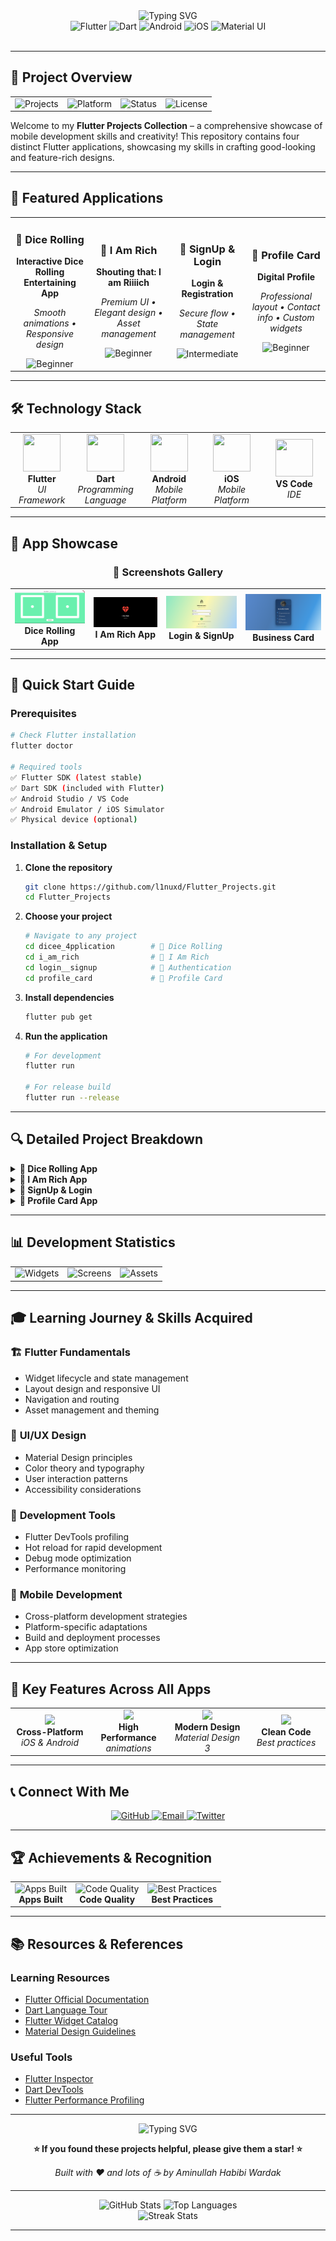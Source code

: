 <div align="center">
  <img src="https://readme-typing-svg.herokuapp.com?font=Fira+Code&size=40&duration=3000&pause=1000&color=FF0000&center=true&vCenter=true&width=650&height=100&lines=Flutter+Projects+Collection;Mobile+Development+Journey;Cross-Platform+Excellence" alt="Typing SVG" />
</div>

<div align="center">
  <img src="https://img.shields.io/badge/Flutter-02569B?style=for-the-badge&logo=flutter&logoColor=white" alt="Flutter">
  <img src="https://img.shields.io/badge/Dart-0175C2?style=for-the-badge&logo=dart&logoColor=white" alt="Dart">
  <img src="https://img.shields.io/badge/Android-3DDC84?style=for-the-badge&logo=android&logoColor=white" alt="Android">
  <img src="https://img.shields.io/badge/iOS-000000?style=for-the-badge&logo=ios&logoColor=white" alt="iOS">
  <img src="https://img.shields.io/badge/Material--UI-0081CB?style=for-the-badge&logo=material-ui&logoColor=white" alt="Material UI">
</div>

<br>

---

## 🎯 Project Overview

<div align="center">
  <table>
    <tr>
      <td align="center">
        <img src="https://img.shields.io/badge/Projects-4-blue?style=for-the-badge&logo=flutter" alt="Projects">
      </td>
      <td align="center">
        <img src="https://img.shields.io/badge/Platform-Cross--Platform-green?style=for-the-badge&logo=flutter" alt="Platform">
      </td>
      <td align="center">
        <img src="https://img.shields.io/badge/Status-Active-success?style=for-the-badge&logo=github" alt="Status">
      </td>
      <td align="center">
        <img src="https://img.shields.io/badge/License-MIT-yellow?style=for-the-badge&logo=open-source-initiative" alt="License">
      </td>
    </tr>
  </table>
</div>

Welcome to my **Flutter Projects Collection** – a comprehensive showcase of mobile development skills and creativity! This repository contains four distinct Flutter applications, showcasing my skills in crafting good-looking and feature-rich designs.

---

## 📱 Featured Applications

<div align="center">
  <table>
    <tr>
      <td align="center" width="25%">
        <h3>🎲 Dice Rolling</h3>
        <p><strong>Interactive Dice Rolling Entertaining App</strong></p>
        <p><em>Smooth animations • Responsive design</em></p>
        <img src="https://img.shields.io/badge/Difficulty-Beginner-green?style=flat-square" alt="Beginner">
      </td>
      <td align="center" width="25%">
        <h3>💎 I Am Rich</h3>
        <p><strong>Shouting that: I am Riiiich</strong></p>
        <p><em>Premium UI • Elegant design • Asset management</em></p>
        <img src="https://img.shields.io/badge/Difficulty-Beginner-green?style=flat-square" alt="Beginner">
      </td>
      <td align="center" width="25%">
        <h3>🔐 SignUp & Login</h3>
        <p><strong>Login & Registration</strong></p>
        <p><em>Secure flow • State management</em></p>
        <img src="https://img.shields.io/badge/Difficulty-Intermediate-orange?style=flat-square" alt="Intermediate">
      </td>
      <td align="center" width="25%">
        <h3>💼 Profile Card</h3>
        <p><strong>Digital Profile</strong></p>
        <p><em>Professional layout • Contact info • Custom widgets</em></p>
        <img src="https://img.shields.io/badge/Difficulty-Beginner-green?style=flat-square" alt="Beginner">
      </td>
    </tr>
  </table>
</div>

---

## 🛠️ Technology Stack
<div align="center">
  <table>
    <tr>
      <td align="center" width="20%">
        <img src="https://cdn.jsdelivr.net/gh/devicons/devicon/icons/flutter/flutter-original.svg" width="60" height="60">
        <br><strong>Flutter</strong>
        <br><em>UI Framework</em>
      </td>
      <td align="center" width="20%">
        <img src="https://cdn.jsdelivr.net/gh/devicons/devicon/icons/dart/dart-original.svg" width="60" height="60">
        <br><strong>Dart</strong>
        <br><em>Programming Language</em>
      </td>
      <td align="center" width="20%">
        <img src="https://cdn.jsdelivr.net/gh/devicons/devicon/icons/android/android-original.svg" width="60" height="60">
        <br><strong>Android</strong>
        <br><em>Mobile Platform</em>
      </td>
      <td align="center" width="20%">
        <img src="https://cdn.jsdelivr.net/gh/devicons/devicon/icons/apple/apple-original.svg" width="60" height="60">
        <br><strong>iOS</strong>
        <br><em>Mobile Platform</em>
      </td>
      <td align="center" width="20%">
        <img src="https://cdn.jsdelivr.net/gh/devicons/devicon/icons/vscode/vscode-original.svg" width="60" height="60">
        <br><strong>VS Code</strong>
        <br><em>IDE</em>
      </td>
    </tr>
  </table>
</div>

---

## 🎨 App Showcase

<div align="center">
  <h3>📱 Screenshots Gallery</h3>
  <table>
    <tr>
      <td align="center">
        <img src="https://github.com/l1nuxd/Flutter_Projects/blob/main/dicee_4pplication/images/screenshot.png" alt="Dice App" width="200">
        <br><strong>Dice Rolling App</strong>
      </td>
      <td align="center">
        <img src="https://github.com/l1nuxd/Flutter_Projects/blob/main/i_am_rich/assets/screenshots/Screenshot.png" alt="Rich App" width="200">
        <br><strong>I Am Rich App</strong>
      </td>
      <td align="center">
        <img src="https://github.com/l1nuxd/Flutter_Projects/blob/main/login___signup/assets/screenshots/login.png" alt="Auth App" width="200">
        <br><strong>Login & SignUp</strong>
      </td>
      <td align="center">
        <img src="https://github.com/l1nuxd/Flutter_Projects/blob/main/profile_card/assets/screenshot.png" alt="Card App" width="200">
        <br><strong>Business Card</strong>
      </td>
    </tr>
  </table>
</div>

---

## 🚀 Quick Start Guide

### Prerequisites
```bash
# Check Flutter installation
flutter doctor

# Required tools
✅ Flutter SDK (latest stable)
✅ Dart SDK (included with Flutter)
✅ Android Studio / VS Code
✅ Android Emulator / iOS Simulator
✅ Physical device (optional)
```

### Installation & Setup

1. **Clone the repository**
   ```bash
   git clone https://github.com/l1nuxd/Flutter_Projects.git
   cd Flutter_Projects
   ```

2. **Choose your project**
   ```bash
   # Navigate to any project
   cd dicee_4pplication        # 🎲 Dice Rolling
   cd i_am_rich                # 💎 I Am Rich
   cd login__signup            # 🔐 Authentication
   cd profile_card             # 💼 Profile Card
   ```

3. **Install dependencies**
   ```bash
   flutter pub get
   ```

4. **Run the application**
   ```bash
   # For development
   flutter run
   
   # For release build
   flutter run --release
   ```

---

## 🔍 Detailed Project Breakdown

<details>
<summary><strong>🎲 Dice Rolling App</strong></summary>

### Features
- 🎯 Random dice number generation (1-6)
- 🎨 Smooth rolling animations
- 👆 Tap to roll functionality
- 📱 Responsive design for all screen sizes

</details>

<details>
<summary><strong>💎 I Am Rich App</strong></summary>

### Features
- 💎 Luxury-themed user interface
- 🎨 Premium color scheme and typography
- 📱 Elegant layout design
- 🖼️ High-quality asset integration

</details>

<details>
<summary><strong>🔐 SignUp & Login</strong></summary>

### Features
- 📝 User registration form
- 🔑 Secure login functionality
- 🔄 Navigation between screens
- 🎨 Professional UI design

</details>

<details>
<summary><strong>💼 Profile Card App</strong></summary>

### Features
- 👤 Professional profile display
- 📞 Contact information layout
- 🎨 Clean and modern design
- 📧 Interactive contact elements
- 📱 Responsive card layout
- 🎯 Perfect for networking

</details>

---

## 📊 Development Statistics

<div align="center">
  <table>
    <tr>
      <td align="center">
        <img src="https://img.shields.io/badge/Widgets_Created-50+-green?style=for-the-badge" alt="Widgets">
      </td>
      <td align="center">
        <img src="https://img.shields.io/badge/Screens_Designed-5+-orange?style=for-the-badge" alt="Screens">
      </td>
      <td align="center">
        <img src="https://img.shields.io/badge/Assets_Integrated-20+-purple?style=for-the-badge" alt="Assets">
      </td>
    </tr>
  </table>
</div>

---

## 🎓 Learning Journey & Skills Acquired

### 🏗️ **Flutter Fundamentals**
- Widget lifecycle and state management
- Layout design and responsive UI
- Navigation and routing
- Asset management and theming

### 🎨 **UI/UX Design**
- Material Design principles
- Color theory and typography
- User interaction patterns
- Accessibility considerations

### 🔧 **Development Tools**
- Flutter DevTools profiling
- Hot reload for rapid development
- Debug mode optimization
- Performance monitoring

### 📱 **Mobile Development**
- Cross-platform development strategies
- Platform-specific adaptations
- Build and deployment processes
- App store optimization

---

## 🌟 Key Features Across All Apps

<div align="center">
  <table>
    <tr>
      <td align="center" width="25%">
        <img src="https://img.icons8.com/color/96/000000/smartphone-tablet.png" width="50">
        <br><strong>Cross-Platform</strong>
        <br><em>iOS & Android</em>
      </td>
      <td align="center" width="25%">
        <img src="https://img.icons8.com/color/96/000000/speed.png" width="50">
        <br><strong>High Performance</strong>
        <br><em>animations</em>
      </td>
      <td align="center" width="25%">
        <img src="https://img.icons8.com/color/96/000000/design.png" width="50">
        <br><strong>Modern Design</strong>
        <br><em>Material Design 3</em>
      </td>
      <td align="center" width="25%">
        <img src="https://img.icons8.com/color/96/000000/code.png" width="50">
        <br><strong>Clean Code</strong>
        <br><em>Best practices</em>
      </td>
    </tr>
  </table>
</div>

---

## 📞 Connect With Me

<div align="center">
  <a href="https://github.com/l1nuxd">
    <img src="https://img.shields.io/badge/GitHub-100000?style=for-the-badge&logo=github&logoColor=white" alt="GitHub">
  </a>
  <a href="mailto:l1nuxd@wearehackerone.com">
    <img src="https://img.shields.io/badge/Email-D14836?style=for-the-badge&logo=gmail&logoColor=white" alt="Email">
  </a>
  <a href="https://x.com/l1nux23">
    <img src="https://img.shields.io/badge/Twitter-1DA1F2?style=for-the-badge&logo=twitter&logoColor=white" alt="Twitter">
  </a>
</div>

---

## 🏆 Achievements & Recognition

<div align="center">
  <table>
    <tr>
      <td align="center">
        <img src="https://img.shields.io/badge/Apps_Built-4-gold?style=for-the-badge&logo=flutter" alt="Apps Built">
        <br><strong>Apps Built</strong>
      </td>
      <td align="center">
        <img src="https://img.shields.io/badge/Code_Quality-A+-green?style=for-the-badge&logo=code-climate" alt="Code Quality">
        <br><strong>Code Quality</strong>
      </td>
      <td align="center">
        <img src="https://img.shields.io/badge/Best_Practices-✅-blue?style=for-the-badge&logo=checkmarx" alt="Best Practices">
        <br><strong>Best Practices</strong>
      </td>
    </tr>
  </table>
</div>

---

## 📚 Resources & References

### Learning Resources
- [Flutter Official Documentation](https://flutter.dev/docs)
- [Dart Language Tour](https://dart.dev/guides/language/language-tour)
- [Flutter Widget Catalog](https://flutter.dev/docs/development/ui/widgets)
- [Material Design Guidelines](https://material.io/design)

### Useful Tools
- [Flutter Inspector](https://flutter.dev/docs/development/tools/flutter-inspector)
- [Dart DevTools](https://dart.dev/tools/dart-devtools)
- [Flutter Performance Profiling](https://flutter.dev/docs/perf/rendering/ui-performance)

---

<div align="center">
  <img src="https://readme-typing-svg.herokuapp.com?font=Fira+Code&size=20&duration=3000&pause=1000&color=FF0000&center=true&vCenter=true&width=600&height=50&lines=Thank+you+for+visiting!;Star+⭐+if+you+found+this+helpful;Happy+Coding!+🚀" alt="Typing SVG" />
</div>

<div align="center">
  <p><strong>⭐ If you found these projects helpful, please give them a star! ⭐</strong></p>
  <p><em>Built with ❤️ and lots of ☕ by Aminullah Habibi Wardak</em></p>
</div>

---

<div align="center">
  <img src="https://github-readme-stats.vercel.app/api?username=l1nuxd&show_icons=true&theme=radical&hide_border=true" alt="GitHub Stats">
  <img src="https://github-readme-stats.vercel.app/api/top-langs/?username=l1nuxd&layout=compact&theme=radical&hide_border=true" alt="Top Languages">
</div>

<div align="center">
  <img src="https://github-readme-streak-stats.herokuapp.com/?user=l1nuxd&theme=radical&hide_border=true" alt="Streak Stats">
</div>

---
